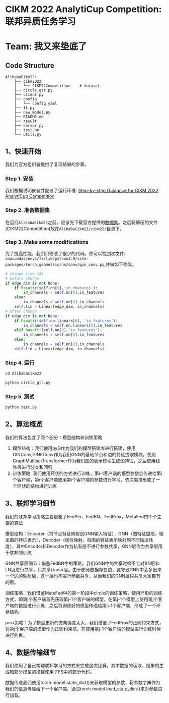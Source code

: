 # CIKM 2022 AnalytiCup Competition: 联邦异质任务学习

# Team: 我又来垫底了

## Code Structure
~~~
AlibabaCikm22:
    ├── cikm2022
    │   └── CIKM22Competition    # dataset
    ├── circle_gtr.py
    ├── client.py
    ├── config
    │   └── config.yaml
    ├── ft.py
    ├── new_model.py
    ├── README.md
    ├── result
    ├── server.py
    ├── test.py
    └── utils.py
~~~

## 1、快速开始
我们为官方组织者提供了复现结果的步骤。

### Step 1. 安装
我们根据说明安装并配置了运行环境: [Step-by-step Guidance for CIKM 2022 AnalytiCup Competition](https://tianchi.aliyun.com/forum/postDetail?spm=5176.12586969.0.0.47943ab4wXx3Ts&postId=402279)

### Step 2. 准备数据集
在运行`AlibabaCikm22`之前，应该先下载官方提供的[数据集](https://tianchi.aliyun.com/competition/entrance/532008/information)。之后将解压的文件(CIKM22Competition)放在`AlibabaCikm22/cikm22/`目录下。

### Step 3. Make some modifications
为了提高性能，我们只修改了很少的代码。你可以找到次文件: `anaconda3/envs/fs/lib/python3.9/site-packages/torch_geometric/nn/conv/gin_conv.py`,并做如下修改。
~~~python
# change line 145
# before change
if edge_dim is not None:
    if hasattr(self.nn[0],'in_features'):
        in_channels = self.nn[0].in_features
    else:
        in_channels = self.nn[0].in_channels
    self.lin = Linear(edge_dim, in_channels)
# after change
if edge_dim is not None:
    if hasattr(self.nn.linears[0], 'in_features'):
        in_channels = self.nn.linears[0].in_features
    elif hasattr(self.nn[0],'in_features'):
        in_channels = self.nn[0].in_features
    else:
        in_channels = self.nn[0].in_channels
    self.lin = Linear(edge_dim, in_channels)
~~~

### Step 4. 运行
~~~ python
cd AlibabaCikm22

python circle_gtr.py
~~~

### Step 5. 测试
~~~ python
python test.py 
~~~

## 2、算法概览
我们的算法包含了两个部分：模型结构和训练策略
1. 模型结构：我们使用pyG作为我们的模型搭建库进行搭建，使用GINConv,GINEConv作为我们GNN的基础节点和边的特征提取模块，使用GraphMultisetTransformer作为我们图的表示模块生成图特征，之后使用线性层进行分类和回归
2. 训练策略: 我们使用环状的方式进行训练，第i-1客户端的模型参数会传递给第i个客户端，第i个客户端使用第i个客户端的参数进行学习，依次类推形成了一个环状的结构进行训练

## 3、联邦学习细节
我们的联邦学习策略主要借鉴了FedPer、FedBN、FedProx，MetaFed四个个主要的算法

模型结构：Encoder（将节点特征映射到GNN输入特征），GNN（图特征提取，输出图的特征表示），Decoder（线性映射，将图的特征表示映射到不同输出纬度），其中Encoder和Decoder作为私有层不进行参数共享，GNN层作为共享层用于联邦的训练

GNN共享层细节：借鉴FedBN中的策略，我们GNN中的共享时候不会对BN层和LN层进行共享，只共享Linear层。由于部分数据存在边，这导致GNN中会多出来一个边的映射层，这一层也不进行参数共享，从而我们的GNN层只共享大家都有的层。

训练策略：我们借鉴MateFed中的第一阶段中circle的训练策略，使用环形的训练方式，即第j个客户端首先获取第j-1个客户端的模型，在第j-1个模型上使用第j个客户端的数据进行训练，之后将训练好的模型传递给第j+1个客户端，形成了一个环状结构。

prox策略：为了模型更新的方向偏差太大，我们借鉴了FedProx的正则约束方式，将第j个客户端的模型作为正则约束项，在使用第j-1个客户端的模型进行训练时候进行约束。

## 4、数据传输细节
我们使用了自己构建联邦学习的方式来完成这次比赛，其中数据的读取、结果的生成和部分模型的搭建使用了FS中的部分代码。

数据传递我们使用torch.model.state_dict()来获取模型的参数，将参数字典作为我们的信息传递给下一个客户端，通过torch.model.load_state_dict()来对参数进行加载。
